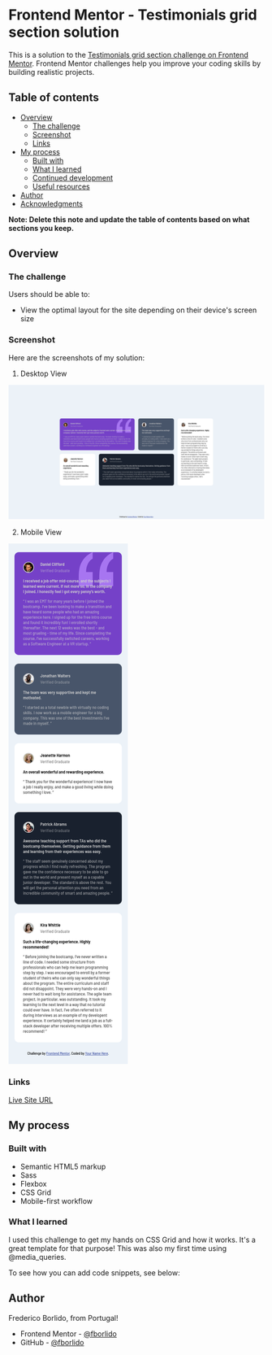 # Frontend Mentor - Testimonials grid section solution

This is a solution to the [Testimonials grid section challenge on Frontend Mentor](https://www.frontendmentor.io/challenges/testimonials-grid-section-Nnw6J7Un7). Frontend Mentor challenges help you improve your coding skills by building realistic projects. 

## Table of contents

- [Overview](#overview)
  - [The challenge](#the-challenge)
  - [Screenshot](#screenshot)
  - [Links](#links)
- [My process](#my-process)
  - [Built with](#built-with)
  - [What I learned](#what-i-learned)
  - [Continued development](#continued-development)
  - [Useful resources](#useful-resources)
- [Author](#author)
- [Acknowledgments](#acknowledgments)

**Note: Delete this note and update the table of contents based on what sections you keep.**

## Overview

### The challenge

Users should be able to:

- View the optimal layout for the site depending on their device's screen size

### Screenshot

Here are the screenshots of my solution:
1. Desktop View

![desktop](./screenshots/desktop.png)

2. Mobile View

![mobile](./screenshots/mobile.png)


### Links

[Live Site URL](https://fborlido.github.io/fm-testemonials-grid-section/)

## My process

### Built with

- Semantic HTML5 markup
- Sass
- Flexbox
- CSS Grid
- Mobile-first workflow

### What I learned

I used this challenge to get my hands on CSS Grid and how it works. It's a great template for that purpose!
This was also my first time using @media_queries.

To see how you can add code snippets, see below:


## Author

Frederico Borlido, from Portugal!

- Frontend Mentor - [@fborlido](https://www.frontendmentor.io/profile/fborlido)
- GitHub - [@fborlido](https://github.com/fborlido)

